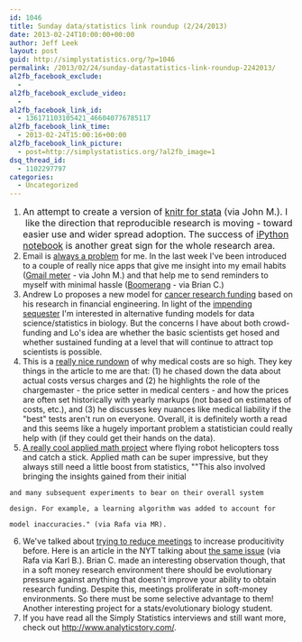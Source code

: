 ```yaml
---
id: 1046
title: Sunday data/statistics link roundup (2/24/2013)
date: 2013-02-24T10:00:00+00:00
author: Jeff Leek
layout: post
guid: http://simplystatistics.org/?p=1046
permalink: /2013/02/24/sunday-datastatistics-link-roundup-2242013/
al2fb_facebook_exclude:
  - 
al2fb_facebook_exclude_video:
  - 
al2fb_facebook_link_id:
  - 136171103105421_466040776785117
al2fb_facebook_link_time:
  - 2013-02-24T15:00:16+00:00
al2fb_facebook_link_picture:
  - post=http://simplystatistics.org/?al2fb_image=1
dsq_thread_id:
  - 1102297797
categories:
  - Uncategorized
---
```

  1. <span style="font-size: 16px">An attempt to create a version of </span><a style="font-size: 16px" href="https://github.com/amarder/stata-tutorial">knitr for stata</a><span style="font-size: 16px"> (via John M.)</span><span style="font-size: 16px">. I  like the direction that reproducible research is moving - toward easier use and wider spread adoption. The success of </span><a style="font-size: 16px" href="http://ipython.org/ipython-doc/dev/interactive/htmlnotebook.html">iPython notebook</a><span style="font-size: 16px"> is another great sign for the whole research area.</span>
  2. Email is [always a problem](http://simplystatistics.org/2012/12/05/an-idea-for-killing-email/) for me. In the last week I've been introduced to a couple of really nice apps that give me insight into my email habits ([Gmail meter](http://www.gmailmeter.com/) - via John M.) and that help me to send reminders to myself with minimal hassle ([Boomerang](http://www.boomeranggmail.com/) - via Brian C.)
  3. Andrew Lo proposes a new model for [cancer research funding](http://www.businessinsider.com/qa-with-mit-finance-professor-andrew-lo-2013-2) based on his research in financial engineering. In light of the [impending sequester](http://simplystatistics.org/2013/02/13/im-a-young-scientist-and-sequestration-will-hurt-me/) I'm interested in alternative funding models for data science/statistics in biology. But the concerns I have about both crowd-funding and Lo's idea are whether the basic scientists get hosed and whether sustained funding at a level that will continue to attract top scientists is possible.
  4. This is a [really nice rundown](http://healthland.time.com/2013/02/20/bitter-pill-why-medical-bills-are-killing-us/) of why medical costs are so high. They key things in the article to me are that: (1) he chased down the data about actual costs versus charges and (2) he highlights the role of the chargemaster - the price setter in medical centers - and how the prices are often set historically with yearly markups (not based on estimates of costs, etc.), and (3) he discusses key nuances like medical liability if the "best" tests aren't run on everyone. Overall, it is definitely worth a read and this seems like a hugely important problem a statistician could really help with (if they could get their hands on the data).
  5. [A really cool applied math project](http://robohub.org/video-throwing-and-catching-an-inverted-pendulum-with-quadrocopters/) where flying robot helicopters toss and catch a stick. Applied math can be super impressive, but they always still need a little boost from statistics, ""This also involved bringing the insights gained from their initial
  
    and many subsequent experiments to bear on their overall system
  
    design. For example, a learning algorithm was added to account for
  
    model inaccuracies." (via Rafa via MR).
  6. We've talked about [trying to reduce meetings](http://simplystatistics.org/2011/09/19/meetings/) to increase producitivity before. Here is an article in the NYT talking about [the same issue](http://www.nytimes.com/2013/02/17/jobs/too-many-office-meetings-and-how-to-fight-back.html?_r=1&) (via Rafa via Karl B.). Brian C. made an interesting observation though, that in a soft money research environment there should be evolutionary pressure against anything that doesn't improve your ability to obtain research funding. Despite this, meetings proliferate in soft-money environments. So there must be some selective advantage to them! Another interesting project for a stats/evolutionary biology student.
  7. If you have read all the Simply Statistics interviews and still want more, check out <http://www.analyticstory.com/>.

&nbsp;